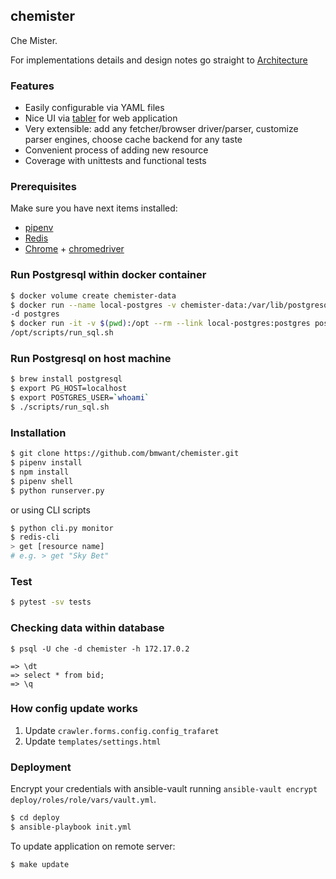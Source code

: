 ## chemister

Che Mister.

For implementations details and design notes go straight to 
[Architecture](resources/ARCHITECTURE.md)

### Features
* Easily configurable via YAML files
* Nice UI via [tabler](https://github.com/tabler/tabler) for web application
* Very extensible: add any fetcher/browser driver/parser, customize
parser engines, choose cache backend for any taste
* Convenient process of adding new resource
* Coverage with unittests and functional tests

### Prerequisites
Make sure you have next items installed:
* [pipenv](https://docs.pipenv.org/)
* [Redis](https://redis.io/)
* [Chrome](https://www.google.com/chrome/) + 
[chromedriver](https://chromedriver.storage.googleapis.com/index.html)

### Run Postgresql within docker container

```bash
$ docker volume create chemister-data
$ docker run --name local-postgres -v chemister-data:/var/lib/postgresql/data \
-d postgres
$ docker run -it -v $(pwd):/opt --rm --link local-postgres:postgres postgres \
/opt/scripts/run_sql.sh
```

### Run Postgresql on host machine

```bash
$ brew install postgresql
$ export PG_HOST=localhost
$ export POSTGRES_USER=`whoami`
$ ./scripts/run_sql.sh
```

### Installation
```bash
$ git clone https://github.com/bmwant/chemister.git
$ pipenv install
$ npm install
$ pipenv shell
$ python runserver.py
```
or using CLI scripts
```bash
$ python cli.py monitor
$ redis-cli
> get [resource name]
# e.g. > get "Sky Bet"
```

### Test
```bash
$ pytest -sv tests
```

### Checking data within database
```
$ psql -U che -d chemister -h 172.17.0.2

=> \dt
=> select * from bid;
=> \q
```

### How config update works
1. Update `crawler.forms.config.config_trafaret`
2. Update `templates/settings.html`

### Deployment
Encrypt your credentials with ansible-vault running 
`ansible-vault encrypt deploy/roles/role/vars/vault.yml`.

```bash
$ cd deploy
$ ansible-playbook init.yml
```

To update application on remote server:
```bash
$ make update
```
